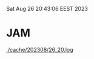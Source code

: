 Sat Aug 26 20:43:06 EEST 2023
# JAM
<a href='./cache/202308/26_20.log'>./cache/202308/26_20.log</a>
